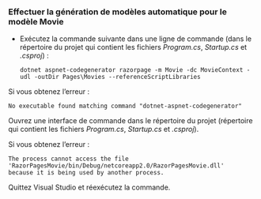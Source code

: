 <a name="scaffold"></a>
### <a name="scaffold-the-movie-model"></a>Effectuer la génération de modèles automatique pour le modèle Movie

* Exécutez la commande suivante dans une ligne de commande (dans le répertoire du projet qui contient les fichiers *Program.cs*, *Startup.cs* et *.csproj*) :

  ```console
  dotnet aspnet-codegenerator razorpage -m Movie -dc MovieContext -udl -outDir Pages\Movies --referenceScriptLibraries
  ```

Si vous obtenez l’erreur :
  ```
No executable found matching command "dotnet-aspnet-codegenerator"
  ```

Ouvrez une interface de commande dans le répertoire du projet (répertoire qui contient les fichiers *Program.cs*, *Startup.cs* et *.csproj*).

Si vous obtenez l’erreur :
  ```
  The process cannot access the file 
 'RazorPagesMovie/bin/Debug/netcoreapp2.0/RazorPagesMovie.dll' 
  because it is being used by another process.
  ```

Quittez Visual Studio et réexécutez la commande.
